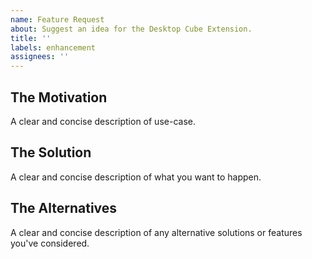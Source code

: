 ```yaml
---
name: Feature Request
about: Suggest an idea for the Desktop Cube Extension.
title: ''
labels: enhancement
assignees: ''
---
```


## The Motivation
A clear and concise description of use-case.

## The Solution
A clear and concise description of what you want to happen.

## The Alternatives
A clear and concise description of any alternative solutions or features you've considered.
